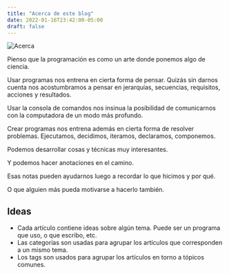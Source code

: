 ```yaml
---
title: "Acerca de este blog"
date: 2022-01-16T23:42:00-05:00
draft: false
---
```


![Acerca](acerca.png)

Pienso que la programación es como un arte donde ponemos algo de ciencia.

Usar programas nos entrena en cierta forma de pensar. Quizás sin darnos cuenta nos acostumbramos a pensar en jerarquías, secuencias, requisitos, acciones y resultados.

Usar la consola de comandos nos insinua la posibilidad de comunicarnos con la computadora de un modo más profundo.

Crear programas nos entrena además en cierta forma de resolver problemas. Ejecutamos, decidimos, iteramos, declaramos, componemos.

Podemos desarrollar cosas y técnicas muy interesantes.

Y podemos hacer anotaciones en el camino.

Esas notas pueden ayudarnos luego a recordar lo que hicimos y por qué.

O que alguien más pueda motivarse a hacerlo también.

## Ideas
- Cada artículo contiene ideas sobre algún tema. Puede ser un programa que uso, o que escribo, etc.
- Las categorías son usadas para agrupar los artículos que corresponden a un mismo tema.
- Los tags son usados para agrupar los artículos en torno a tópicos comunes.